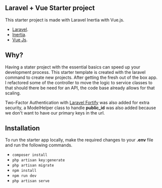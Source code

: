 

## Laravel + Vue Starter project

This starter project is made with Laravel Inertia with Vue.js. 

- [Laravel](https://laravel.com).
- [Inertia](https://inertiajs.com/).
- [Vue Js](https://vuejs.org/).


## Why?

Having a stater project with the essential basics can speed up your development process. This starter template is created with the laravel command to create new projects.
After getting the fresh out of the box app. I refactored some of the controller to move the logic to service classes to that should there be need for an API, the code base already allows for that scaling.

Two-Factor Authentication with [Laravel Fortify](https://laravel.com/docs/11.x/fortify) was also added for extra security, a ModelHelper class to handle **public_id** was also added because we don't want to have our primary keys in the url. 

## Installation

To run the starter app locally, make the required changes to your **.env** file and run the following commands.

- ```composer install```
- ```php artisan key:generate```
- ```php artisan migrate```
- ```npm install```
- ```npm run dev```
- ```php artisan serve```


